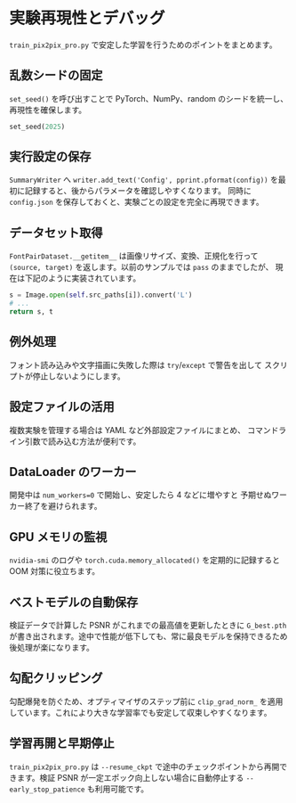 # 実験再現性とデバッグ

`train_pix2pix_pro.py` で安定した学習を行うためのポイントをまとめます。

## 乱数シードの固定

`set_seed()` を呼び出すことで PyTorch、NumPy、random のシードを統一し、
再現性を確保します。

```python
set_seed(2025)
```

## 実行設定の保存

`SummaryWriter` へ `writer.add_text('Config', pprint.pformat(config))`
を最初に記録すると、後からパラメータを確認しやすくなります。
同時に ``config.json`` を保存しておくと、実験ごとの設定を完全に再現できます。

## データセット取得

`FontPairDataset.__getitem__` は画像リサイズ、変換、正規化を行って
`(source, target)` を返します。以前のサンプルでは `pass` のままでしたが、
現在は下記のように実装されています。

```python
s = Image.open(self.src_paths[i]).convert('L')
# ...
return s, t
```

## 例外処理

フォント読み込みや文字描画に失敗した際は `try`/`except` で警告を出して
スクリプトが停止しないようにします。

## 設定ファイルの活用

複数実験を管理する場合は YAML など外部設定ファイルにまとめ、
コマンドライン引数で読み込む方法が便利です。

## DataLoader のワーカー

開発中は `num_workers=0` で開始し、安定したら 4 などに増やすと
予期せぬワーカー終了を避けられます。

## GPU メモリの監視

`nvidia-smi` のログや `torch.cuda.memory_allocated()` を定期的に記録すると
OOM 対策に役立ちます。

## ベストモデルの自動保存

検証データで計算した PSNR がこれまでの最高値を更新したときに `G_best.pth` が書き出されます。途中で性能が低下しても、常に最良モデルを保持できるため後処理が楽になります。

## 勾配クリッピング

勾配爆発を防ぐため、オプティマイザのステップ前に `clip_grad_norm_` を適用しています。これにより大きな学習率でも安定して収束しやすくなります。

## 学習再開と早期停止

`train_pix2pix_pro.py` は `--resume_ckpt` で途中のチェックポイントから再開できます。検証 PSNR が一定エポック向上しない場合に自動停止する `--early_stop_patience` も利用可能です。
